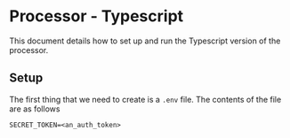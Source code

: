 # Processor - Typescript

This document details how to set up and run the Typescript version of the processor.

## Setup

The first thing that we need to create is a `.env` file. The contents of the file are as follows

```
SECRET_TOKEN=<an_auth_token>
```
